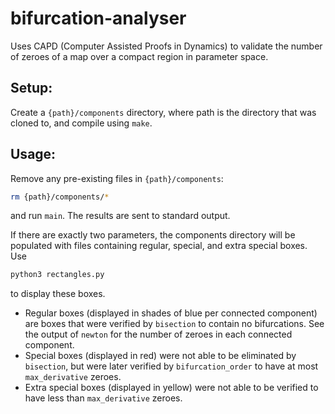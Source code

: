 # bifurcation-analyser
Uses CAPD (Computer Assisted Proofs in Dynamics) to validate the number of zeroes of a map over a compact region in parameter space.

## Setup:
Create a `{path}/components` directory, where path is the directory that was cloned to, and compile using `make`.

## Usage:
Remove any pre-existing files in `{path}/components`:
```bash
rm {path}/components/*
```
and run `main`. The results are sent to standard output.

If there are exactly two parameters, the components directory will be populated with files containing regular, special, and extra special boxes. Use
```bash
python3 rectangles.py
```
to display these boxes.
- Regular boxes (displayed in shades of blue per connected component) are boxes that were verified by `bisection` to contain no bifurcations. See the output of `newton` for the number of zeroes in each connected component.
- Special boxes (displayed in red) were not able to be eliminated by `bisection`, but were later verified by `bifurcation_order` to have at most `max_derivative` zeroes.
- Extra special boxes (displayed in yellow) were not able to be verified to have less than `max_derivative` zeroes.
